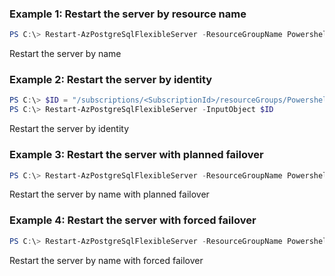### Example 1: Restart the server by resource name
```powershell
PS C:\> Restart-AzPostgreSqlFlexibleServer -ResourceGroupName PowershellPostgreSqlTest -Name postgresql-test
```

Restart the server by name

### Example 2: Restart the server by identity
```powershell
PS C:\> $ID = "/subscriptions/<SubscriptionId>/resourceGroups/PowershellPostgreSqlTest/providers/Microsoft.DBForPostgreSql/flexibleServers/postgresql-test/restart"
PS C:\> Restart-AzPostgreSqlFlexibleServer -InputObject $ID
```

Restart the server by identity

### Example 3: Restart the server with planned failover
```powershell
PS C:\> Restart-AzPostgreSqlFlexibleServer -ResourceGroupName PowershellPostgreSqlTest -Name postgresql-test -RestartWithFailover -FailoverMode PlannedFailover
```

Restart the server by name with planned failover

### Example 4: Restart the server with forced failover
```powershell
PS C:\> Restart-AzPostgreSqlFlexibleServer -ResourceGroupName PowershellPostgreSqlTest -Name postgresql-test -RestartWithFailover -FailoverMode ForcedFailover
```

Restart the server by name with forced failover